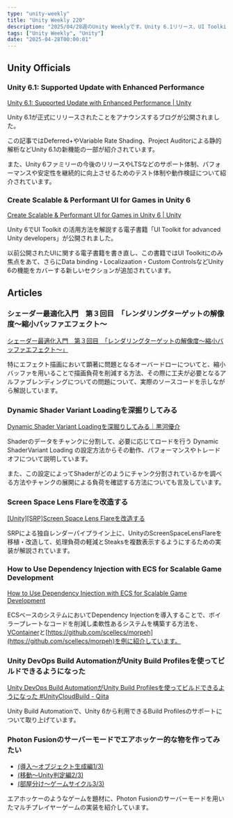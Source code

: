 ```yaml
---
type: "unity-weekly"
title: "Unity Weekly 220"
description: "2025/04/28週のUnity Weeklyです。Unity 6.1リリース、UI Toolkit ebook、Dynamic ShaderVariant Loadingなどについて取り上げています。"
tags: ["Unity Weekly", "Unity"]
date: "2025-04-28T00:00:01"
---
```


## Unity Officials

### Unity 6.1: Supported Update with Enhanced Performance

[Unity 6.1: Supported Update with Enhanced Performance | Unity](https://unity.com/blog/unity-6-1-is-now-available)

Unity 6.1が正式にリリースされたことをアナウンスするブログが公開されました。

この記事ではDeferred+やVariable Rate Shading、Project Auditorによる静的解析などUnity 6.1の新機能の一部が紹介されています。

また、Unity 6ファミリーの今後のリリースやLTSなどのサポート体制、パフォーマンスや安定性を継続的に向上させるためのテスト体制や動作検証について紹介されています。

### Create Scalable & Performant UI for Games in Unity 6

[Create Scalable & Performant UI for Games in Unity 6 | Unity](https://unity.com/resources/scalable-performant-ui-uitoolkit-unity-6)

Unity 6でUI Toolkit の活用方法を解説する電子書籍「UI Toolkit for advanced Unity developers」が公開されました。

以前公開されたUIに関する電子書籍を書き直し、この書籍ではUI Toolkitにのみ焦点をあて、さらにData binding・Localizaation・Custom ControlsなどUnity 6の機能をカバーする新しいセクションが追加されています。

## Articles

### シェーダー最適化入門　第３回目　「レンダリングターゲットの解像度～縮小バッファエフェクト～

[シェーダー最適化入門　第３回目　「レンダリングターゲットの解像度～縮小バッファエフェクト～」](https://blog.sge-coretech.com/entry/2025/04/24/163531)

特にエフェクト描画において顕著に問題となるオーバードローについてと、縮小バッファを用いることで描画負荷を削減する方法、その際に工夫が必要となるアルファブレンディングについての問題について、実際のソースコードを示しながら解説しています。

### Dynamic Shader Variant Loadingを深掘りしてみる

[Dynamic Shader Variant Loadingを深掘りしてみる｜黒河優介](https://note.com/wotakuro/n/n27274fc69508)

Shaderのデータをチャンクに分割して、必要に応じてロードを行う Dynamic ShaderVariant Loading の設定方法からその動作、パフォーマンスやトレードオフについて説明しています。

また、この設定によってShaderがどのようにチャンク分割されているかを調べる方法やチャンクの展開による負荷を確認する方法についても言及しています。

### Screen Space Lens Flareを改造する

[[Unity][SRP]Screen Space Lens Flareを改造する](https://zenn.dev/nithink/articles/a067dfa7933d42)

SRPによる独自レンダーパイプライン上に、UnityのScreenSpaceLensFlareを移植・改造して、処理負荷の軽減とSteaksを複数表示するようにするための実装が解説されています。

### How to Use Dependency Injection with ECS for Scalable Game Development

[How to Use Dependency Injection with ECS for Scalable Game Development](https://gamedev.center/how-to-use-dependency-injection-with-ecs-for-scalable-game-development/)

ECSベースのシステムにおいてDependency Injectionを導入することで、ボイラープレートなコードを削減し柔軟性あるシステムを構築する方法を、[VContainer](https://github.com/hadashiA/VContainer)と[https://github.com/scellecs/morpeh](https://github.com/scellecs/morpeh)を例に紹介しています。

### Unity DevOps Build AutomationがUnity Build Profilesを使ってビルドできるようになった

[Unity DevOps Build AutomationがUnity Build Profilesを使ってビルドできるようになった #UnityCloudBuild - Qiita](https://qiita.com/RyotaMurohoshi/items/4f233cbb59f0d330d838)

Unity Build Automationで、Unity 6から利用できるBuild Profilesのサポートについて取り上げています。

### Photon Fusionのサーバーモードでエアホッケー的な物を作ってみたい

- [(導入〜オブジェクト生成編1/3)](https://zenn.dev/1stscratch/articles/3c43d509ebefd8)
- [(移動〜Unity判定編2/3)](https://zenn.dev/1stscratch/articles/d4f62af569eb7d)
- [(部屋分け〜ゲームサイクル3/3)](https://zenn.dev/1stscratch/articles/7cbadf4225189d)

エアホッケーのようなゲームを題材に、Photon Fusionのサーバーモードを用いたマルチプレイヤーゲームの実装を紹介しています。
